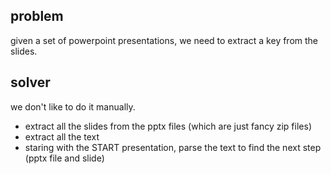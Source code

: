 ## problem
given a set of powerpoint presentations, we need to extract a key from the slides.
## solver
we don't like to do it manually.
- extract all the slides from the pptx files (which are just fancy zip files) 
- extract all the text
- staring with the START presentation, parse the text to find the next step (pptx file and slide)
